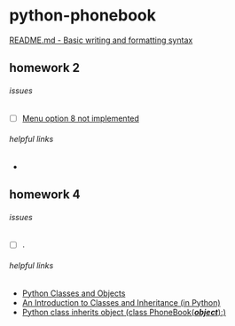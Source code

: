 # python-phonebook
[README.md - Basic writing and formatting syntax](https://help.github.com/articles/basic-writing-and-formatting-syntax/)

## homework 2
###### issues
- [ ] [Menu option 8 not implemented](https://github.com/simensollie/python-phonebook/issues/1)
###### helpful links
- 

## homework 4
###### issues
- [ ] .
###### helpful links
- [Python Classes and Objects](https://www.w3schools.com/python/python_classes.asp)
- [An Introduction to Classes and Inheritance (in Python)](http://www.jesshamrick.com/2011/05/18/an-introduction-to-classes-and-inheritance-in-python/)
- [Python class inherits object (class PhoneBook(**_object_**):)](http://stackoverflow.com/questions/4015417/ddg#9448136)
